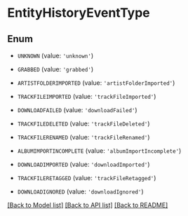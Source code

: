 # EntityHistoryEventType


## Enum

* `UNKNOWN` (value: `'unknown'`)

* `GRABBED` (value: `'grabbed'`)

* `ARTISTFOLDERIMPORTED` (value: `'artistFolderImported'`)

* `TRACKFILEIMPORTED` (value: `'trackFileImported'`)

* `DOWNLOADFAILED` (value: `'downloadFailed'`)

* `TRACKFILEDELETED` (value: `'trackFileDeleted'`)

* `TRACKFILERENAMED` (value: `'trackFileRenamed'`)

* `ALBUMIMPORTINCOMPLETE` (value: `'albumImportIncomplete'`)

* `DOWNLOADIMPORTED` (value: `'downloadImported'`)

* `TRACKFILERETAGGED` (value: `'trackFileRetagged'`)

* `DOWNLOADIGNORED` (value: `'downloadIgnored'`)

[[Back to Model list]](../README.md#documentation-for-models) [[Back to API list]](../README.md#documentation-for-api-endpoints) [[Back to README]](../README.md)


